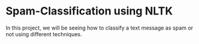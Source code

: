 # Spam-Classification using NLTK
In this project, we will be seeing how to classify a text message as spam or not using different techniques.
